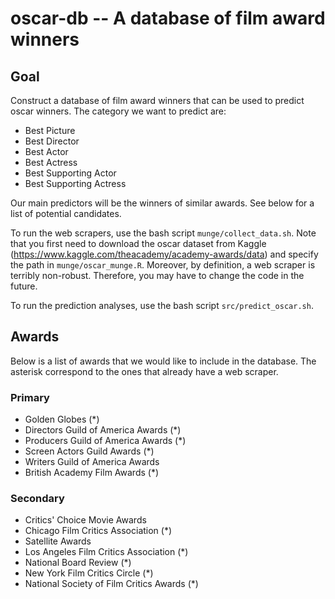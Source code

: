 # oscar-db -- A database of film award winners

## Goal

Construct a database of film award winners that can be used to predict oscar winners. The category we want to predict are:
  - Best Picture
  - Best Director
  - Best Actor
  - Best Actress
  - Best Supporting Actor
  - Best Supporting Actress
  
Our main predictors will be the winners of similar awards. See below for a list of potential candidates.

To run the web scrapers, use the bash script `munge/collect_data.sh`. Note that you first need to download the oscar dataset from Kaggle (https://www.kaggle.com/theacademy/academy-awards/data) and specify the path in `munge/oscar_munge.R`. Moreover, by definition, a web scraper is terribly non-robust. Therefore, you may have to change the code in the future.

To run the prediction analyses, use the bash script `src/predict_oscar.sh`.

## Awards

Below is a list of awards that we would like to include in the database. The asterisk correspond to the ones that already have a web scraper.

### Primary

  - Golden Globes (*)
  - Directors Guild of America Awards (*)
  - Producers Guild of America Awards (*)
  - Screen Actors Guild Awards (*)
  - Writers Guild of America Awards
  - British Academy Film Awards (*)

### Secondary

  - Critics' Choice Movie Awards
  - Chicago Film Critics Association (*)
  - Satellite Awards
  - Los Angeles Film Critics Association (*)
  - National Board Review (*)
  - New York Film Critics Circle (*)
  - National Society of Film Critics Awards (*)
  